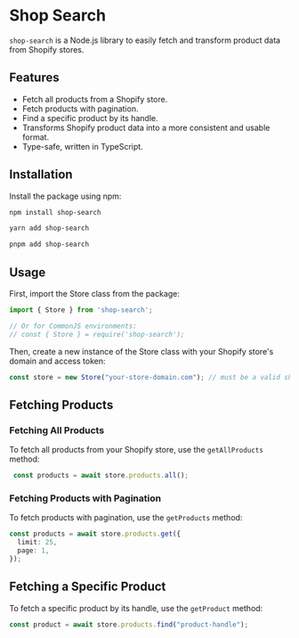 # Shop Search

`shop-search` is a Node.js library to easily fetch and transform product data from Shopify stores.

## Features

*   Fetch all products from a Shopify store.
*   Fetch products with pagination.
*   Find a specific product by its handle.
*   Transforms Shopify product data into a more consistent and usable format.
*   Type-safe, written in TypeScript.

## Installation

Install the package using npm:

```bash
npm install shop-search
```
```bash
yarn add shop-search
```
```bash
pnpm add shop-search
```
## Usage
First, import the Store class from the package:
```typescript
import { Store } from 'shop-search';

// Or for CommonJS environments:
// const { Store } = require('shop-search');
```
Then, create a new instance of the Store class with your Shopify store's domain and access token:

```typescript
const store = new Store("your-store-domain.com"); // must be a valid shopify store domain
```

## Fetching Products
### Fetching All Products
To fetch all products from your Shopify store, use the `getAllProducts` method:
```typescript
 const products = await store.products.all();
```
### Fetching Products with Pagination
To fetch products with pagination, use the `getProducts` method:
```typescript
const products = await store.products.get({
  limit: 25,
  page: 1,
});
```

## Fetching a Specific Product
To fetch a specific product by its handle, use the `getProduct` method:
```typescript
const product = await store.products.find("product-handle");
```
